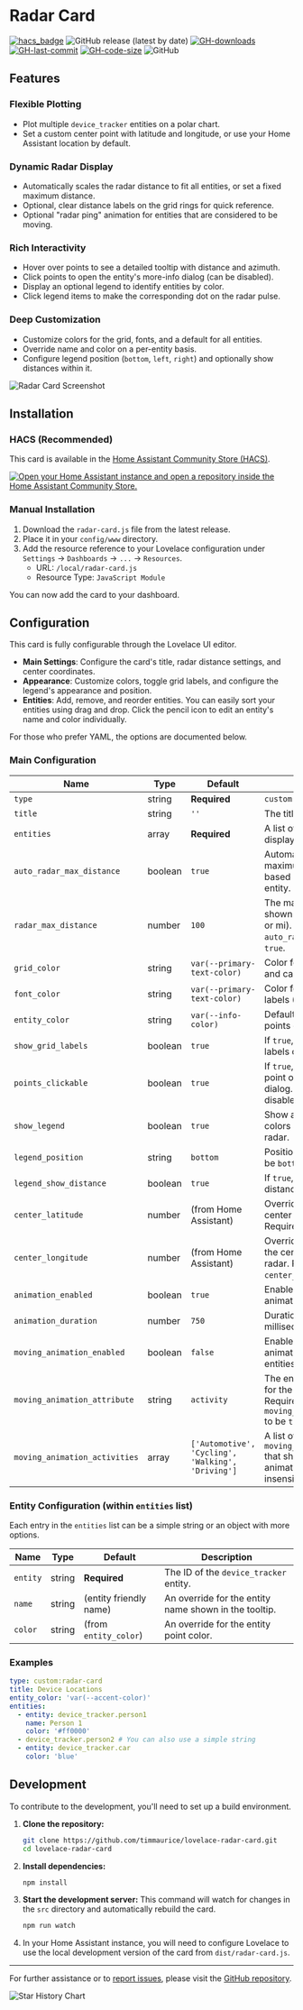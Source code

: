 # Radar Card

[![hacs_badge](https://img.shields.io/badge/HACS-Custom-41BDF5.svg?style=flat-square)](https://github.com/hacs/integration)
![GitHub release (latest by date)](https://img.shields.io/github/v/release/timmaurice/lovelace-radar-card?style=flat-square)
[![GH-downloads](https://img.shields.io/github/downloads/timmaurice/lovelace-radar-card/total?style=flat-square)](https://github.com/timmaurice/lovelace-radar-card/releases)
[![GH-last-commit](https://img.shields.io/github/last-commit/timmaurice/lovelace-radar-card.svg?style=flat-square)](https://github.com/timmaurice/lovelace-radar-card/commits/master)
[![GH-code-size](https://img.shields.io/github/languages/code-size/timmaurice/lovelace-radar-card.svg?style=flat-square)](https://github.com/timmaurice/lovelace-radar-card)
![GitHub](https://img.shields.io/github/license/timmaurice/lovelace-radar-card?style=flat-square)

## Features

### Flexible Plotting

- Plot multiple `device_tracker` entities on a polar chart.
- Set a custom center point with latitude and longitude, or use your Home Assistant location by default.

### Dynamic Radar Display

- Automatically scales the radar distance to fit all entities, or set a fixed maximum distance.
- Optional, clear distance labels on the grid rings for quick reference.
- Optional "radar ping" animation for entities that are considered to be moving.

### Rich Interactivity

- Hover over points to see a detailed tooltip with distance and azimuth.
- Click points to open the entity's more-info dialog (can be disabled).
- Display an optional legend to identify entities by color.
- Click legend items to make the corresponding dot on the radar pulse.

### Deep Customization

- Customize colors for the grid, fonts, and a default for all entities.
- Override name and color on a per-entity basis.
- Configure legend position (`bottom`, `left`, `right`) and optionally show distances within it.

![Radar Card Screenshot](https://raw.githubusercontent.com/timmaurice/lovelace-radar-card/main/screenshot.png)

## Installation

### HACS (Recommended)

This card is available in the [Home Assistant Community Store (HACS)](https://hacs.xyz/).

<a href="https://my.home-assistant.io/redirect/hacs_repository/?owner=timmaurice&repository=lovelace-radar-card&category=plugin" target="_blank" rel="noreferrer noopener"><img src="https://my.home-assistant.io/badges/hacs_repository.svg" alt="Open your Home Assistant instance and open a repository inside the Home Assistant Community Store." /></a>

### Manual Installation

1.  Download the `radar-card.js` file from the latest release.
2.  Place it in your `config/www` directory.
3.  Add the resource reference to your Lovelace configuration under `Settings` -> `Dashboards` -> `...` -> `Resources`.
    - URL: `/local/radar-card.js`
    - Resource Type: `JavaScript Module`

You can now add the card to your dashboard.

## Configuration

This card is fully configurable through the Lovelace UI editor.

- **Main Settings**: Configure the card's title, radar distance settings, and center coordinates.
- **Appearance**: Customize colors, toggle grid labels, and configure the legend's appearance and position.
- **Entities**: Add, remove, and reorder entities. You can easily sort your entities using drag and drop. Click the pencil icon to edit an entity's name and color individually.

For those who prefer YAML, the options are documented below.

### Main Configuration

| Name                          | Type    | Default                                           | Description                                                                                                |
| ----------------------------- | ------- | ------------------------------------------------- | ---------------------------------------------------------------------------------------------------------- |
| `type`                        | string  | **Required**                                      | `custom:radar-card`                                                                                        |
| `title`                       | string  | `''`                                              | The title of the card.                                                                                     |
| `entities`                    | array   | **Required**                                      | A list of entity objects to display on the radar.                                                          |
| `auto_radar_max_distance`     | boolean | `true`                                            | Automatically adjust the maximum radar distance based on the furthest entity.                              |
| `radar_max_distance`          | number  | `100`                                             | The maximum distance shown on the radar (in km or mi). Ignored if `auto_radar_max_distance` is `true`.     |
| `grid_color`                  | string  | `var(--primary-text-color)`                       | Color for the radar grid lines and cardinal points.                                                        |
| `font_color`                  | string  | `var(--primary-text-color)`                       | Color for the cardinal point labels (N, E, S, W).                                                          |
| `entity_color`                | string  | `var(--info-color)`                               | Default color for the entity points on the radar.                                                          |
| `show_grid_labels`            | boolean | `true`                                            | If `true`, shows distance labels on the grid circles.                                                      |
| `points_clickable`            | boolean | `true`                                            | If `true`, clicking an entity point opens the more-info dialog. Set to `false` to disable this behavior.   |
| `show_legend`                 | boolean | `true`                                            | Show a legend with entity colors and names below the radar.                                                |
| `legend_position`             | string  | `bottom`                                          | Position of the legend. Can be `bottom`, `right`, or `left`.                                               |
| `legend_show_distance`        | boolean | `true`                                            | If `true`, shows the entity's distance in the legend.                                                      |
| `center_latitude`             | number  | (from Home Assistant)                             | Override the latitude of the center location of the radar. Requires `center_longitude`.                    |
| `center_longitude`            | number  | (from Home Assistant)                             | Override the longitude of the center location of the radar. Requires `center_latitude`.                    |
| `animation_enabled`           | boolean | `true`                                            | Enable the initial entry animation.                                                                        |
| `animation_duration`          | number  | `750`                                             | Duration of the animation in milliseconds.                                                                 |
| `moving_animation_enabled`    | boolean | `false`                                           | Enable a radar-like ping animation for moving entities.                                                    |
| `moving_animation_attribute`  | string  | `activity`                                        | The entity attribute to check for the moving state. Requires `moving_animation_enabled` to be `true`.      |
| `moving_animation_activities` | array   | `['Automotive', 'Cycling', 'Walking', 'Driving']` | A list of values for the `moving_animation_attribute` that should trigger the animation. Case-insensitive. |

### Entity Configuration (within `entities` list)

Each entry in the `entities` list can be a simple string or an object with more options.

| Name     | Type   | Default                | Description                                           |
| -------- | ------ | ---------------------- | ----------------------------------------------------- |
| `entity` | string | **Required**           | The ID of the `device_tracker` entity.                |
| `name`   | string | (entity friendly name) | An override for the entity name shown in the tooltip. |
| `color`  | string | (from `entity_color`)  | An override for the entity point color.               |

### Examples

```yaml
type: custom:radar-card
title: Device Locations
entity_color: 'var(--accent-color)'
entities:
  - entity: device_tracker.person1
    name: Person 1
    color: '#ff0000'
  - device_tracker.person2 # You can also use a simple string
  - entity: device_tracker.car
    color: 'blue'
```

## Development

To contribute to the development, you'll need to set up a build environment.

1.  **Clone the repository:**

    ```bash
    git clone https://github.com/timmaurice/lovelace-radar-card.git
    cd lovelace-radar-card
    ```

2.  **Install dependencies:**

    ```bash
    npm install
    ```

3.  **Start the development server:**
    This command will watch for changes in the `src` directory and automatically rebuild the card.

    ```bash
    npm run watch
    ```

4.  In your Home Assistant instance, you will need to configure Lovelace to use the local development version of the card from `dist/radar-card.js`.

---

For further assistance or to [report issues](https://github.com/timmaurice/lovelace-radar-card/issues), please visit the [GitHub repository](https://github.com/timmaurice/lovelace-radar-card).

![Star History Chart](https://api.star-history.com/svg?repos=timmaurice/lovelace-radar-card&type=Date)
